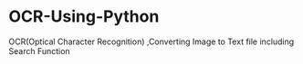 # OCR-Using-Python
OCR(Optical Character Recognition) ,Converting Image to Text file including Search Function 

